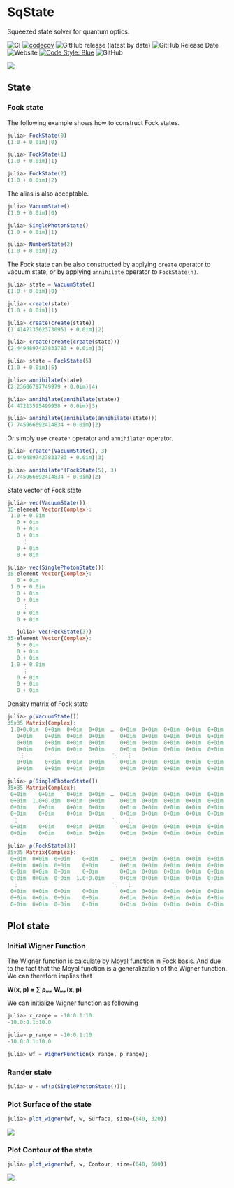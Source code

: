 # SqState

Squeezed state solver for quantum optics.

![CI](https://github.com/foldfelis/SqState.jl/workflows/CI/badge.svg)
[![codecov](https://codecov.io/gh/foldfelis/SqState.jl/branch/master/graph/badge.svg?token=LIVF96N05K)](https://codecov.io/gh/foldfelis/SqState.jl)
![GitHub release (latest by date)](https://img.shields.io/github/v/release/foldfelis/Sqstate.jl)
![GitHub Release Date](https://img.shields.io/github/release-date/foldfelis/SqState.jl)
![Website](https://img.shields.io/website?url=https%3A%2F%2Ffoldfelis.github.io%2FSqState.jl%2F)
[![Code Style: Blue](https://img.shields.io/badge/code%20style-blue-4495d1.svg)](https://github.com/invenia/BlueStyle)
![GitHub](https://img.shields.io/github/license/foldfelis/SqState.jl)

![](gallery/wigner_surface_|0>.png)

## State

### Fock state

The following example shows how to construct Fock states.

```julia
julia> FockState(0)
(1.0 + 0.0im)|0⟩

julia> FockState(1)
(1.0 + 0.0im)|1⟩

julia> FockState(2)
(1.0 + 0.0im)|2⟩
```

The alias is also acceptable.

```julia
julia> VacuumState()
(1.0 + 0.0im)|0⟩

julia> SinglePhotonState()
(1.0 + 0.0im)|1⟩

julia> NumberState(2)
(1.0 + 0.0im)|2⟩
```

The Fock state can be also constructed by applying `create` operator to vacuum state, or by applying `annihilate` operator to `FockState(n)`.

```julia
julia> state = VacuumState()
(1.0 + 0.0im)|0⟩

julia> create(state)
(1.0 + 0.0im)|1⟩

julia> create(create(state))
(1.4142135623730951 + 0.0im)|2⟩

julia> create(create(create(state)))
(2.4494897427831783 + 0.0im)|3⟩
```

```julia
julia> state = FockState(5)
(1.0 + 0.0im)|5⟩

julia> annihilate(state)
(2.23606797749979 + 0.0im)|4⟩

julia> annihilate(annihilate(state))
(4.47213595499958 + 0.0im)|3⟩

julia> annihilate(annihilate(annihilate(state)))
(7.745966692414834 + 0.0im)|2⟩
```

Or simply use `createⁿ` operator and `annihilateⁿ` operator.

```julia
julia> createⁿ(VacuumState(), 3)
(2.4494897427831783 + 0.0im)|3⟩

julia> annihilateⁿ(FockState(5), 3)
(7.745966692414834 + 0.0im)|2⟩
```

State vector of Fock state

```julia
julia> vec(VacuumState())
35-element Vector{Complex}:
 1.0 + 0.0im
   0 + 0im
   0 + 0im
   0 + 0im
     ⋮
   0 + 0im
   0 + 0im

julia> vec(SinglePhotonState())
35-element Vector{Complex}:
   0 + 0im
 1.0 + 0.0im
   0 + 0im
   0 + 0im
     ⋮
   0 + 0im
   0 + 0im

   julia> vec(FockState(3))
35-element Vector{Complex}:
   0 + 0im
   0 + 0im
   0 + 0im
 1.0 + 0.0im
     ⋮
   0 + 0im
   0 + 0im
   0 + 0im
```

Density matrix of Fock state

```julia
julia> ρ(VacuumState())
35×35 Matrix{Complex}:
 1.0+0.0im  0+0im  0+0im  0+0im  …  0+0im  0+0im  0+0im  0+0im  0+0im
   0+0im    0+0im  0+0im  0+0im     0+0im  0+0im  0+0im  0+0im  0+0im
   0+0im    0+0im  0+0im  0+0im     0+0im  0+0im  0+0im  0+0im  0+0im
   0+0im    0+0im  0+0im  0+0im     0+0im  0+0im  0+0im  0+0im  0+0im
    ⋮                            ⋱   ⋮
   0+0im    0+0im  0+0im  0+0im     0+0im  0+0im  0+0im  0+0im  0+0im
   0+0im    0+0im  0+0im  0+0im     0+0im  0+0im  0+0im  0+0im  0+0im

julia> ρ(SinglePhotonState())
35×35 Matrix{Complex}:
 0+0im    0+0im    0+0im  0+0im  …  0+0im  0+0im  0+0im  0+0im  0+0im
 0+0im  1.0+0.0im  0+0im  0+0im     0+0im  0+0im  0+0im  0+0im  0+0im
 0+0im    0+0im    0+0im  0+0im     0+0im  0+0im  0+0im  0+0im  0+0im
 0+0im    0+0im    0+0im  0+0im     0+0im  0+0im  0+0im  0+0im  0+0im
  ⋮                              ⋱   ⋮
 0+0im    0+0im    0+0im  0+0im     0+0im  0+0im  0+0im  0+0im  0+0im
 0+0im    0+0im    0+0im  0+0im     0+0im  0+0im  0+0im  0+0im  0+0im

julia> ρ(FockState(3))
35×35 Matrix{Complex}:
 0+0im  0+0im  0+0im    0+0im    …  0+0im  0+0im  0+0im  0+0im  0+0im
 0+0im  0+0im  0+0im    0+0im       0+0im  0+0im  0+0im  0+0im  0+0im
 0+0im  0+0im  0+0im    0+0im       0+0im  0+0im  0+0im  0+0im  0+0im
 0+0im  0+0im  0+0im  1.0+0.0im     0+0im  0+0im  0+0im  0+0im  0+0im
  ⋮                              ⋱   ⋮
 0+0im  0+0im  0+0im    0+0im       0+0im  0+0im  0+0im  0+0im  0+0im
 0+0im  0+0im  0+0im    0+0im       0+0im  0+0im  0+0im  0+0im  0+0im
 0+0im  0+0im  0+0im    0+0im       0+0im  0+0im  0+0im  0+0im  0+0im
```

## Plot state

### Initial Wigner Function

The Wigner function is calculate by Moyal function in Fock basis. And due to the fact that the Moyal function is a generalization of the Wigner function. We can therefore implies that

**W(x, p) = ∑ ρₘₙ Wₘₙ(x, p)**

We can initialize Wigner function as following

```julia
julia> x_range = -10:0.1:10
-10.0:0.1:10.0

julia> p_range = -10:0.1:10
-10.0:0.1:10.0

julia> wf = WignerFunction(x_range, p_range);
```

### Rander state

```julia
julia> w = wf(ρ(SinglePhotonState()));
```

### Plot **Surface** of the state

```julia
julia> plot_wigner(wf, w, Surface, size=(640, 320))
```

![](gallary/../gallery/wigner_surface_|1>.png)

### Plot **Contour** of the state

```julia
julia> plot_wigner(wf, w, Contour, size=(640, 600))
```

![](gallary/../gallery/wigner_contour_|1>.png)
